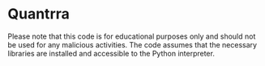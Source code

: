 # Quantrra
Please note that this code is for educational purposes only and should not be used for any malicious activities. The code assumes that the necessary libraries are installed and accessible to the Python interpreter.
